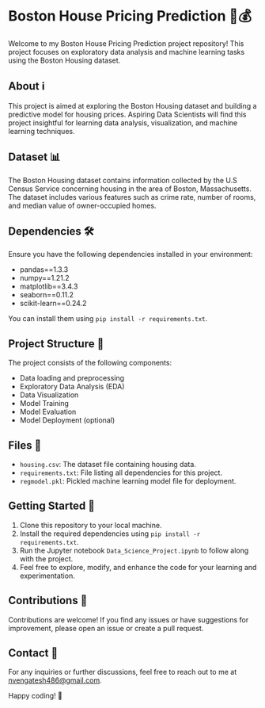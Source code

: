 # Boston House Pricing Prediction 🏡💰

Welcome to my Boston House Pricing Prediction project repository! This project focuses on exploratory data analysis and machine learning tasks using the Boston Housing dataset.

## About ℹ️

This project is aimed at exploring the Boston Housing dataset and building a predictive model for housing prices. Aspiring Data Scientists will find this project insightful for learning data analysis, visualization, and machine learning techniques.

## Dataset 📊

The Boston Housing dataset contains information collected by the U.S Census Service concerning housing in the area of Boston, Massachusetts. The dataset includes various features such as crime rate, number of rooms, and median value of owner-occupied homes.

## Dependencies 🛠️

Ensure you have the following dependencies installed in your environment:
- pandas==1.3.3
- numpy==1.21.2
- matplotlib==3.4.3
- seaborn==0.11.2
- scikit-learn==0.24.2

You can install them using `pip install -r requirements.txt`.

## Project Structure 📁

The project consists of the following components:
- Data loading and preprocessing
- Exploratory Data Analysis (EDA)
- Data Visualization
- Model Training
- Model Evaluation
- Model Deployment (optional)

## Files 📂

- `housing.csv`: The dataset file containing housing data.
- `requirements.txt`: File listing all dependencies for this project.
- `regmodel.pkl`: Pickled machine learning model file for deployment.

## Getting Started 🚀

1. Clone this repository to your local machine.
2. Install the required dependencies using `pip install -r requirements.txt`.
3. Run the Jupyter notebook `Data_Science_Project.ipynb` to follow along with the project.
4. Feel free to explore, modify, and enhance the code for your learning and experimentation.

## Contributions 🤝

Contributions are welcome! If you find any issues or have suggestions for improvement, please open an issue or create a pull request.

## Contact 📧

For any inquiries or further discussions, feel free to reach out to me at nvengatesh486@gmail.com.

Happy coding! 🚀
